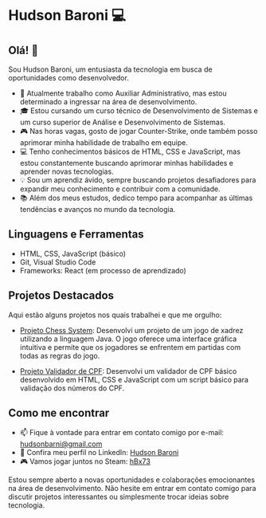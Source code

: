 # Hudson Baroni :computer:

## Olá! 👋

Sou Hudson Baroni, um entusiasta da tecnologia em busca de oportunidades como desenvolvedor.

- :briefcase: Atualmente trabalho como Auxiliar Administrativo, mas estou determinado a ingressar na área de desenvolvimento.
- :mortar_board: Estou cursando um curso técnico de Desenvolvimento de Sistemas e um curso superior de Análise e Desenvolvimento de Sistemas.
- :video_game: Nas horas vagas, gosto de jogar Counter-Strike, onde também posso aprimorar minha habilidade de trabalho em equipe.
- :computer: Tenho conhecimentos básicos de HTML, CSS e JavaScript, mas estou constantemente buscando aprimorar minhas habilidades e aprender novas tecnologias.
- :bulb: Sou um aprendiz ávido, sempre buscando projetos desafiadores para expandir meu conhecimento e contribuir com a comunidade.
- :books: Além dos meus estudos, dedico tempo para acompanhar as últimas tendências e avanços no mundo da tecnologia.

## Linguagens e Ferramentas

- HTML, CSS, JavaScript (básico)
- Git, Visual Studio Code
- Frameworks: React (em processo de aprendizado)

## Projetos Destacados

Aqui estão alguns projetos nos quais trabalhei e que me orgulho:

- [Projeto Chess System](https://github.com/HudsonB1/project-chess-system): Desenvolvi um projeto de um jogo de xadrez utilizando a linguagem Java. O jogo oferece uma interface gráfica intuitiva e permite que os jogadores se enfrentem em partidas com todas as regras do jogo.

- [Projeto Validador de CPF](https://github.com/HudsonB1/js-validador-de-cpf): Desenvolvi um validador de CPF básico desenvolvido em HTML, CSS e JavaScript com um script básico para validação dos números do CPF.

## Como me encontrar

- :mailbox: Fique à vontade para entrar em contato comigo por e-mail: hudsonbarni@gmail.com
- :briefcase: Confira meu perfil no LinkedIn: [Hudson Baroni](https://www.linkedin.com/in/hudson-baroni/)
- :video_game: Vamos jogar juntos no Steam: [hBx73](https://steamcommunity.com/id/cereteza/)

Estou sempre aberto a novas oportunidades e colaborações emocionantes na área de desenvolvimento. Não hesite em entrar em contato comigo para discutir projetos interessantes ou simplesmente trocar ideias sobre tecnologia.
